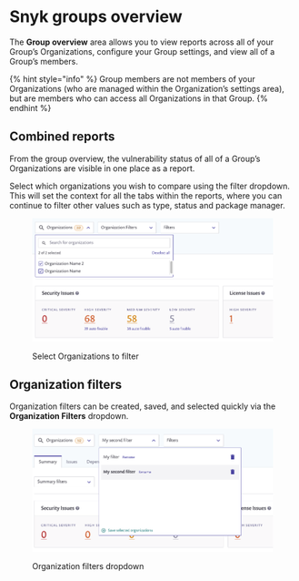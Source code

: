 # Snyk groups overview

The **Group overview** area allows you to view reports across all of your Group’s Organizations, configure your Group settings, and view all of a Group’s members.

{% hint style="info" %}
Group members are not members of your Organizations (who are managed within the Organization’s settings area), but are members who can access all Organizations in that Group.
{% endhint %}

## Combined reports

From the group overview, the vulnerability status of all of a Group’s Organizations are visible in one place as a report.

Select which organizations you wish to compare using the filter dropdown. This will set the context for all the tabs within the reports, where you can continue to filter other values such as type, status and package manager.

<figure><img src="../../.gitbook/assets/image (60).png" alt="Select Organizations to filter"><figcaption><p>Select Organizations to filter</p></figcaption></figure>

## Organization filters

Organization filters can be created, saved, and selected quickly via the **Organization Filters** dropdown.

<figure><img src="../../.gitbook/assets/image (206) (1) (1) (1) (1) (1) (1) (1) (1) (1) (1) (1) (1) (1) (1) (2).png" alt="Organization filters dropdown"><figcaption><p>Organization filters dropdown</p></figcaption></figure>

